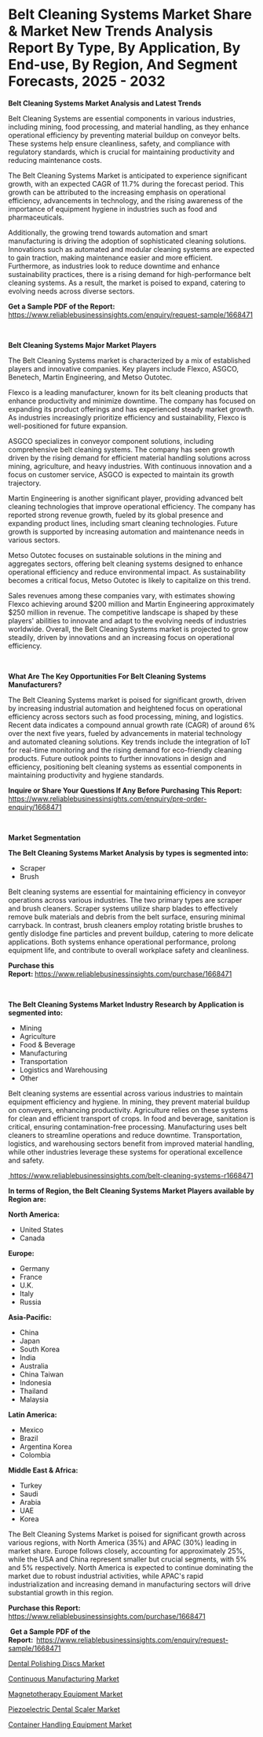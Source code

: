 <p><h1>Belt Cleaning Systems Market Share & Market New Trends Analysis Report By Type, By Application, By End-use, By Region, And Segment Forecasts, 2025 - 2032</h1></p><p><strong>Belt Cleaning Systems Market Analysis and Latest Trends</strong></p>
<p><p>Belt Cleaning Systems are essential components in various industries, including mining, food processing, and material handling, as they enhance operational efficiency by preventing material buildup on conveyor belts. These systems help ensure cleanliness, safety, and compliance with regulatory standards, which is crucial for maintaining productivity and reducing maintenance costs.</p><p>The Belt Cleaning Systems Market is anticipated to experience significant growth, with an expected CAGR of 11.7% during the forecast period. This growth can be attributed to the increasing emphasis on operational efficiency, advancements in technology, and the rising awareness of the importance of equipment hygiene in industries such as food and pharmaceuticals. </p><p>Additionally, the growing trend towards automation and smart manufacturing is driving the adoption of sophisticated cleaning solutions. Innovations such as automated and modular cleaning systems are expected to gain traction, making maintenance easier and more efficient. Furthermore, as industries look to reduce downtime and enhance sustainability practices, there is a rising demand for high-performance belt cleaning systems. As a result, the market is poised to expand, catering to evolving needs across diverse sectors.</p></p>
<p><strong>Get a Sample PDF of the Report:&nbsp;</strong> <a href="https://www.reliablebusinessinsights.com/enquiry/request-sample/1668471?utm_campaign=2310&utm_medium=2&utm_source=Github&utm_content=ia&utm_term=10042025&utm_id=belt-cleaning-systems">https://www.reliablebusinessinsights.com/enquiry/request-sample/1668471</a></p>
<p>&nbsp;</p>
<p><strong>Belt Cleaning Systems Major Market Players</strong></p>
<p><p>The Belt Cleaning Systems market is characterized by a mix of established players and innovative companies. Key players include Flexco, ASGCO, Benetech, Martin Engineering, and Metso Outotec. </p><p>Flexco is a leading manufacturer, known for its belt cleaning products that enhance productivity and minimize downtime. The company has focused on expanding its product offerings and has experienced steady market growth. As industries increasingly prioritize efficiency and sustainability, Flexco is well-positioned for future expansion.</p><p>ASGCO specializes in conveyor component solutions, including comprehensive belt cleaning systems. The company has seen growth driven by the rising demand for efficient material handling solutions across mining, agriculture, and heavy industries. With continuous innovation and a focus on customer service, ASGCO is expected to maintain its growth trajectory.</p><p>Martin Engineering is another significant player, providing advanced belt cleaning technologies that improve operational efficiency. The company has reported strong revenue growth, fueled by its global presence and expanding product lines, including smart cleaning technologies. Future growth is supported by increasing automation and maintenance needs in various sectors.</p><p>Metso Outotec focuses on sustainable solutions in the mining and aggregates sectors, offering belt cleaning systems designed to enhance operational efficiency and reduce environmental impact. As sustainability becomes a critical focus, Metso Outotec is likely to capitalize on this trend.</p><p>Sales revenues among these companies vary, with estimates showing Flexco achieving around $200 million and Martin Engineering approximately $250 million in revenue. The competitive landscape is shaped by these players' abilities to innovate and adapt to the evolving needs of industries worldwide. Overall, the Belt Cleaning Systems market is projected to grow steadily, driven by innovations and an increasing focus on operational efficiency.</p></p>
<p>&nbsp;</p>
<p><strong>What Are The Key Opportunities For Belt Cleaning Systems Manufacturers?</strong></p>
<p><p>The Belt Cleaning Systems market is poised for significant growth, driven by increasing industrial automation and heightened focus on operational efficiency across sectors such as food processing, mining, and logistics. Recent data indicates a compound annual growth rate (CAGR) of around 6% over the next five years, fueled by advancements in material technology and automated cleaning solutions. Key trends include the integration of IoT for real-time monitoring and the rising demand for eco-friendly cleaning products. Future outlook points to further innovations in design and efficiency, positioning belt cleaning systems as essential components in maintaining productivity and hygiene standards.</p></p>
<p><strong>Inquire or Share Your Questions If Any Before Purchasing This Report:</strong> <a href="https://www.reliablebusinessinsights.com/enquiry/pre-order-enquiry/1668471?utm_campaign=2310&utm_medium=2&utm_source=Github&utm_content=ia&utm_term=10042025&utm_id=belt-cleaning-systems">https://www.reliablebusinessinsights.com/enquiry/pre-order-enquiry/1668471</a></p>
<p>&nbsp;</p>
<p><strong>Market Segmentation</strong></p>
<p><strong>The Belt Cleaning Systems Market Analysis by types is segmented into:</strong></p>
<p><ul><li>Scraper</li><li>Brush</li></ul></p>
<p><p>Belt cleaning systems are essential for maintaining efficiency in conveyor operations across various industries. The two primary types are scraper and brush cleaners. Scraper systems utilize sharp blades to effectively remove bulk materials and debris from the belt surface, ensuring minimal carryback. In contrast, brush cleaners employ rotating bristle brushes to gently dislodge fine particles and prevent buildup, catering to more delicate applications. Both systems enhance operational performance, prolong equipment life, and contribute to overall workplace safety and cleanliness.</p></p>
<p><strong>Purchase this Report:&nbsp;</strong><a href="https://www.reliablebusinessinsights.com/purchase/1668471?utm_campaign=2310&utm_medium=2&utm_source=Github&utm_content=ia&utm_term=10042025&utm_id=belt-cleaning-systems">https://www.reliablebusinessinsights.com/purchase/1668471</a></p>
<p>&nbsp;</p>
<p><strong>The Belt Cleaning Systems Market Industry Research by Application is segmented into:</strong></p>
<p><ul><li>Mining</li><li>Agriculture</li><li>Food & Beverage</li><li>Manufacturing</li><li>Transportation</li><li>Logistics and Warehousing</li><li>Other</li></ul></p>
<p><p>Belt cleaning systems are essential across various industries to maintain equipment efficiency and hygiene. In mining, they prevent material buildup on conveyers, enhancing productivity. Agriculture relies on these systems for clean and efficient transport of crops. In food and beverage, sanitation is critical, ensuring contamination-free processing. Manufacturing uses belt cleaners to streamline operations and reduce downtime. Transportation, logistics, and warehousing sectors benefit from improved material handling, while other industries leverage these systems for operational excellence and safety.</p></p>
<p><a href="https://www.reliablebusinessinsights.com/belt-cleaning-systems-r1668471?utm_campaign=2310&utm_medium=2&utm_source=Github&utm_content=ia&utm_term=10042025&utm_id=belt-cleaning-systems">&nbsp;https://www.reliablebusinessinsights.com/belt-cleaning-systems-r1668471</a></p>
<p><strong>In terms of Region, the Belt Cleaning Systems Market Players available by Region are:</strong></p>
<p>
    <p> <strong> North America: </strong>
        <ul>
            <li>United States</li>
            <li>Canada</li>
        </ul>
        </p> 
    <p> <strong> Europe: </strong>
        <ul>
            <li>Germany</li>
            <li>France</li>
            <li>U.K.</li>
            <li>Italy</li>
            <li>Russia</li>
        </ul>
        </p> 
    <p> <strong> Asia-Pacific: </strong>
        <ul>
            <li>China</li>
            <li>Japan</li>
            <li>South Korea</li>
            <li>India</li>
            <li>Australia</li>
            <li>China Taiwan</li>
            <li>Indonesia</li>
            <li>Thailand</li>
            <li>Malaysia</li>
        </ul>
        </p> 
    <p> <strong> Latin America: </strong>
        <ul>
            <li>Mexico</li>
            <li>Brazil</li>
            <li>Argentina Korea</li>
            <li>Colombia</li>
        </ul>
        </p> 
    <p> <strong> Middle East & Africa: </strong>
        <ul>
            <li>Turkey</li>
            <li>Saudi</li>
            <li>Arabia</li>
            <li>UAE</li>
            <li>Korea</li>
        </ul>
    </p>
    </p>
<p><p>The Belt Cleaning Systems Market is poised for significant growth across various regions, with North America (35%) and APAC (30%) leading in market share. Europe follows closely, accounting for approximately 25%, while the USA and China represent smaller but crucial segments, with 5% and 5% respectively. North America is expected to continue dominating the market due to robust industrial activities, while APAC's rapid industrialization and increasing demand in manufacturing sectors will drive substantial growth in this region.</p></p>
<p><strong>Purchase this Report: </strong><a href="https://www.reliablebusinessinsights.com/purchase/1668471?utm_campaign=2310&utm_medium=2&utm_source=Github&utm_content=ia&utm_term=10042025&utm_id=belt-cleaning-systems">https://www.reliablebusinessinsights.com/purchase/1668471</a></p>
<p>&nbsp;<strong>Get a Sample PDF of the Report:&nbsp;&nbsp;</strong><a href="https://www.reliablebusinessinsights.com/enquiry/request-sample/1668471?utm_campaign=2310&utm_medium=2&utm_source=Github&utm_content=ia&utm_term=10042025&utm_id=belt-cleaning-systems">https://www.reliablebusinessinsights.com/enquiry/request-sample/1668471</a></p>
<p><strong></strong></p>
<p><p><a href="https://www.linkedin.com/pulse/dental-polishing-discs-market-outlook-from-2025-2032-marketsize-odxte?utm_campaign=2310&utm_medium=2&utm_source=Github&utm_content=ia&utm_term=10042025&utm_id=belt-cleaning-systems">Dental Polishing Discs Market</a></p><p><a href="https://github.com/FlorianWolf90/Market-Research-Report-List-2/blob/main/continuous-manufacturing-market.md?utm_campaign=2310&utm_medium=2&utm_source=Github&utm_content=ia&utm_term=10042025&utm_id=belt-cleaning-systems">Continuous Manufacturing Market</a></p><p><a href="https://www.linkedin.com/pulse/sustainability-trends-magnetotherapy-equipment-industry-ur7lf?utm_campaign=2310&utm_medium=2&utm_source=Github&utm_content=ia&utm_term=10042025&utm_id=belt-cleaning-systems">Magnetotherapy Equipment Market</a></p><p><a href="https://www.linkedin.com/pulse/piezoelectric-dental-scaler-market-growth-analysis-predicts-leyif?utm_campaign=2310&utm_medium=2&utm_source=Github&utm_content=ia&utm_term=10042025&utm_id=belt-cleaning-systems">Piezoelectric Dental Scaler Market</a></p><p><a href="https://github.com/lylyparadise/Market-Research-Report-List-6/blob/main/container-handling-equipment-market.md?utm_campaign=2310&utm_medium=2&utm_source=Github&utm_content=ia&utm_term=10042025&utm_id=belt-cleaning-systems">Container Handling Equipment Market</a></p></p>